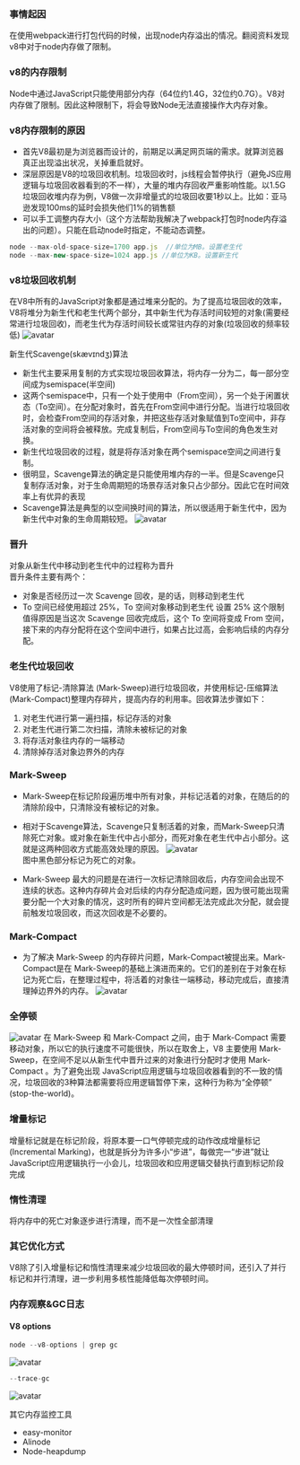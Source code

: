 ### 事情起因
在使用webpack进行打包代码的时候，出现node内存溢出的情况。翻阅资料发现v8中对于node内存做了限制。  
### v8的内存限制
Node中通过JavaScript只能使用部分内存（64位约1.4G，32位约0.7G）。V8对内存做了限制。因此这种限制下，将会导致Node无法直接操作大内存对象。
### v8内存限制的原因
- 首先V8最初是为浏览器而设计的，前期足以满足网页端的需求。就算浏览器真正出现溢出状况，关掉重启就好。
- 深层原因是V8的垃圾回收机制。垃圾回收时，js线程会暂停执行（避免JS应用逻辑与垃圾回收器看到的不一样），大量的堆内存回收严重影响性能。以1.5G垃圾回收堆内存为例，V8做一次非增量式的垃圾回收要1秒以上。比如：亚马逊发现100ms的延时会损失他们1%的销售额
- 可以手工调整内存大小（这个方法帮助我解决了webpack打包时node内存溢出的问题）。只能在启动node时指定，不能动态调整。
```js 
node --max-old-space-size=1700 app.js  //单位为MB。设置老生代
node --max-new-space-size=1024 app.js //单位为KB。设置新生代
```
### v8垃圾回收机制
在V8中所有的JavaScript对象都是通过堆来分配的。为了提高垃圾回收的效率，V8将堆分为新生代和老生代两个部分，其中新生代为存活时间较短的对象(需要经常进行垃圾回收)，而老生代为存活时间较长或常驻内存的对象(垃圾回收的频率较低)
![avatar](..//images/v8_1-1.png)

新生代Scavenge(skævɪndʒ)算法
- 新生代主要采用复制的方式实现垃圾回收算法，将内存一分为二，每一部分空间成为semispace(半空间)
- 这两个semispace中，只有一个处于使用中（From空间），另一个处于闲置状态（To空间）。在分配对象时，首先在From空间中进行分配。当进行垃圾回收时，会检查From空间的存活对象，并把这些存活对象赋值到To空间中，非存活对象的空间将会被释放。完成复制后，From空间与To空间的角色发生对换。
- 新生代垃圾回收的过程，就是将存活对象在两个semispace空间之间进行复制。
- 很明显，Scavenge算法的确定是只能使用堆内存的一半。但是Scavenge只复制存活对象，对于生命周期短的场景存活对象只占少部分。因此它在时间效率上有优异的表现
- Scavenge算法是典型的以空间换时间的算法，所以很适用于新生代中，因为新生代中对象的生命周期较短。
![avatar](../images/v8_1-2.png)
### 晋升
对象从新生代中移动到老生代中的过程称为晋升  
晋升条件主要有两个：
- 对象是否经历过一次 Scavenge 回收，是的话，则移动到老生代
- To 空间已经使用超过 25%，To 空间对象移动到老生代
设置 25% 这个限制值得原因是当这次 Scavenge 回收完成后，这个 To 空间将变成 From 空间，接下来的内存分配将在这个空间中进行，如果占比过高，会影响后续的内存分配。
### 老生代垃圾回收
V8使用了标记-清除算法 (Mark-Sweep)进行垃圾回收，并使用标记-压缩算法 (Mark-Compact)整理内存碎片，提高内存的利用率。回收算法步骤如下：
1. 对老生代进行第一遍扫描，标记存活的对象
2. 对老生代进行第二次扫描，清除未被标记的对象
3. 将存活对象往内存的一端移动
4. 清除掉存活对象边界外的内存
### Mark-Sweep
- Mark-Sweep在标记阶段遍历堆中所有对象，并标记活着的对象，在随后的的清除阶段中，只清除没有被标记的对象。
- 相对于Scavenge算法，Scavenge只复制活着的对象，而Mark-Sweep只清除死亡对象。或对象在新生代中占小部分，而死对象在老生代中占小部分。这就是这两种回收方式能高效处理的原因。
![avatar](../images/v8_1-3.png)  
图中黑色部分标记为死亡的对象。

- Mark-Sweep 最大的问题是在进行一次标记清除回收后，内存空间会出现不连续的状态。这种内存碎片会对后续的内存分配造成问题，因为很可能出现需要分配一个大对象的情况，这时所有的碎片空间都无法完成此次分配，就会提前触发垃圾回收，而这次回收是不必要的。

### Mark-Compact
- 为了解决 Mark-Sweep 的内存碎片问题，Mark-Compact被提出来。Mark-Compact是在 Mark-Sweep的基础上演进而来的。它们的差别在于对象在标记为死亡后，在整理过程中，将活着的对象往一端移动，移动完成后，直接清理掉边界外的内存。
![avatar](../images/v8_1-4.png)

### 全停顿
![avatar](../images/v8_1-5.png)
在 Mark-Sweep 和 Mark-Compact 之间，由于 Mark-Compact 需要移动对象，所以它的执行速度不可能很快，所以在取舍上，V8 主要使用 Mark-Sweep，在空间不足以从新生代中晋升过来的对象进行分配时才使用 Mark-Compact 。为了避免出现 JavaScript应用逻辑与垃圾回收器看到的不一致的情况，垃圾回收的3种算法都需要将应用逻辑暂停下来，这种行为称为“全停顿” (stop-the-world)。
### 增量标记
增量标记就是在标记阶段，将原本要一口气停顿完成的动作改成增量标记(Incremental Marking)，也就是拆分为许多小“步进”，每做完一“步进”就让JavaScript应用逻辑执行一小会儿，垃圾回收和应用逻辑交替执行直到标记阶段完成
### 惰性清理
将内存中的死亡对象逐步进行清理，而不是一次性全部清理
### 其它优化方式
V8除了引入增量标记和惰性清理来减少垃圾回收的最大停顿时间，还引入了并行标记和并行清理，进一步利用多核性能降低每次停顿时间。
### 内存观察&GC日志
#### V8 options
```js
node --v8-options | grep gc
```
![avatar](../images/v8_1-6.png)
``` js
--trace-gc
```
![avatar](../images/v8_1-7.png)

其它内存监控工具
- easy-monitor 
- Alinode
- Node-heapdump
